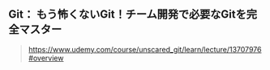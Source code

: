 ## Git： もう怖くないGit！チーム開発で必要なGitを完全マスター
>https://www.udemy.com/course/unscared_git/learn/lecture/13707976#overview
